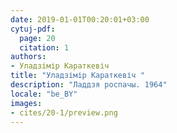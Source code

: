 ```yaml
---
date: 2019-01-01T00:20:01+03:00
cytuj-pdf:
  page: 20
  citation: 1
authors:
- Уладзімір Караткевіч 
title: "Уладзімір Караткевіч "
description: "Ладдзя роспачы. 1964"
locale: "be_BY"
images:
- cites/20-1/preview.png
---
```

